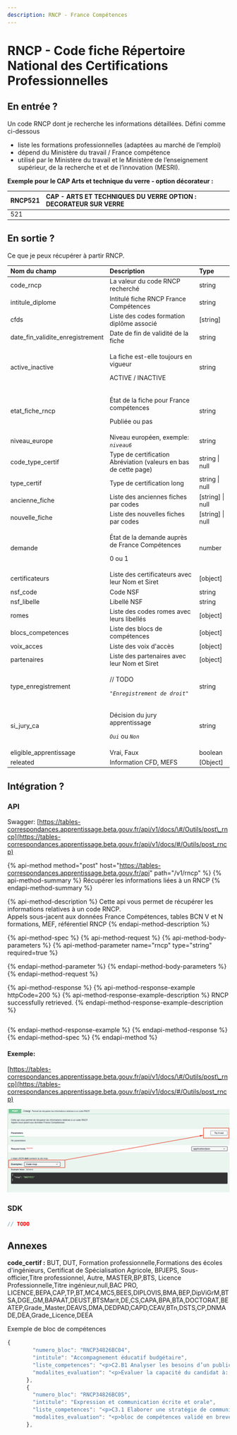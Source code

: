 ```yaml
---
description: RNCP - France Compétences
---
```


# RNCP - Code fiche Répertoire National des Certifications Professionnelles

## En entrée ?

Un code RNCP dont je recherche les informations détaillées. Défini comme ci-dessous 

* liste les formations professionnelles \(adaptées au marché de l’emploi\)
* dépend du Ministère du travail / France compétence
* utilisé par le Ministère du travail et le Ministère de l’enseignement supérieur, de la recherche et et de l’innovation \(MESRI\).

**Exemple pour le CAP Arts et technique du verre - option décorateur :**

| RNCP521 | CAP - ARTS ET TECHNIQUES DU VERRE OPTION : DECORATEUR SUR VERRE |
| :--- | :--- |
| 521 |  |

## En sortie ?

Ce que je peux récupérer à partir RNCP. 

<table>
  <thead>
    <tr>
      <th style="text-align:left">Nom du champ</th>
      <th style="text-align:left">Description</th>
      <th style="text-align:left">Type</th>
    </tr>
  </thead>
  <tbody>
    <tr>
      <td style="text-align:left">code_rncp</td>
      <td style="text-align:left">La valeur du code RNCP recherch&#xE9;</td>
      <td style="text-align:left">string</td>
    </tr>
    <tr>
      <td style="text-align:left">intitule_diplome</td>
      <td style="text-align:left">Intitul&#xE9; fiche RNCP France Comp&#xE9;tences</td>
      <td style="text-align:left">string</td>
    </tr>
    <tr>
      <td style="text-align:left">cfds</td>
      <td style="text-align:left">Liste des codes formation dipl&#xF4;me associ&#xE9;</td>
      <td style="text-align:left">[string]</td>
    </tr>
    <tr>
      <td style="text-align:left">date_fin_validite_enregistrement</td>
      <td style="text-align:left">Date de fin de validit&#xE9; de la fiche</td>
      <td style="text-align:left">string</td>
    </tr>
    <tr>
      <td style="text-align:left">active_inactive</td>
      <td style="text-align:left">
        <p>La fiche est-elle toujours en vigueur</p>
        <p>ACTIVE / INACTIVE</p>
      </td>
      <td style="text-align:left">string</td>
    </tr>
    <tr>
      <td style="text-align:left">etat_fiche_rncp</td>
      <td style="text-align:left">
        <p>&#xC9;tat de la fiche pour France comp&#xE9;tences</p>
        <p>Publi&#xE9;e ou pas</p>
      </td>
      <td style="text-align:left">string</td>
    </tr>
    <tr>
      <td style="text-align:left">niveau_europe</td>
      <td style="text-align:left">Niveau europ&#xE9;en, exemple: <em><code>niveau6</code></em>
      </td>
      <td style="text-align:left">string</td>
    </tr>
    <tr>
      <td style="text-align:left">code_type_certif</td>
      <td style="text-align:left">Type de certification Abr&#xE9;viation (valeurs en bas de cette page)</td>
      <td
      style="text-align:left">string | null</td>
    </tr>
    <tr>
      <td style="text-align:left">type_certif</td>
      <td style="text-align:left">Type de certification long</td>
      <td style="text-align:left">string | null</td>
    </tr>
    <tr>
      <td style="text-align:left">ancienne_fiche</td>
      <td style="text-align:left">Liste des anciennes fiches par codes</td>
      <td style="text-align:left">[string] | null</td>
    </tr>
    <tr>
      <td style="text-align:left">nouvelle_fiche</td>
      <td style="text-align:left">Liste des nouvelles fiches par codes</td>
      <td style="text-align:left">[string] | null</td>
    </tr>
    <tr>
      <td style="text-align:left">demande</td>
      <td style="text-align:left">
        <p>&#xC9;tat de la demande aupr&#xE8;s de France Comp&#xE9;tences</p>
        <p>0 ou 1</p>
      </td>
      <td style="text-align:left">number</td>
    </tr>
    <tr>
      <td style="text-align:left">certificateurs</td>
      <td style="text-align:left">Liste des certificateurs avec leur Nom et Siret</td>
      <td style="text-align:left">[object]</td>
    </tr>
    <tr>
      <td style="text-align:left">nsf_code</td>
      <td style="text-align:left">Code NSF</td>
      <td style="text-align:left">string</td>
    </tr>
    <tr>
      <td style="text-align:left">nsf_libelle</td>
      <td style="text-align:left">Libell&#xE9; NSF</td>
      <td style="text-align:left">string</td>
    </tr>
    <tr>
      <td style="text-align:left">romes</td>
      <td style="text-align:left">Liste des codes romes avec leurs libell&#xE9;s</td>
      <td style="text-align:left">[object]</td>
    </tr>
    <tr>
      <td style="text-align:left">blocs_competences</td>
      <td style="text-align:left">Liste des blocs de comp&#xE9;tences</td>
      <td style="text-align:left">[object]</td>
    </tr>
    <tr>
      <td style="text-align:left">voix_acces</td>
      <td style="text-align:left">Liste des voix d&apos;acc&#xE8;s</td>
      <td style="text-align:left">[object]</td>
    </tr>
    <tr>
      <td style="text-align:left">partenaires</td>
      <td style="text-align:left">Liste des partenaires avec leur Nom et Siret</td>
      <td style="text-align:left">[object]</td>
    </tr>
    <tr>
      <td style="text-align:left">type_enregistrement</td>
      <td style="text-align:left">
        <p>// TODO</p>
        <p><em><code>&quot;Enregistrement de droit&quot;</code></em>
        </p>
      </td>
      <td style="text-align:left">string</td>
    </tr>
    <tr>
      <td style="text-align:left">si_jury_ca</td>
      <td style="text-align:left">
        <p>D&#xE9;cision du jury apprentissage</p>
        <p><em><code>Oui</code></em> ou <em><code>Non</code></em>
        </p>
      </td>
      <td style="text-align:left">string</td>
    </tr>
    <tr>
      <td style="text-align:left">eligible_apprentissage</td>
      <td style="text-align:left">Vrai, Faux</td>
      <td style="text-align:left">boolean</td>
    </tr>
    <tr>
      <td style="text-align:left">releated</td>
      <td style="text-align:left">Information CFD, MEFS</td>
      <td style="text-align:left">[Object]</td>
    </tr>
  </tbody>
</table>

## Intégration ? 

### API

Swagger: [https://tables-correspondances.apprentissage.beta.gouv.fr/api/v1/docs/\#/Outils/post\_rncp](https://tables-correspondances.apprentissage.beta.gouv.fr/api/v1/docs/#/Outils/post_rncp)

{% api-method method="post" host="https://tables-correspondances.apprentissage.beta.gouv.fr/api" path="/v1/rncp" %}
{% api-method-summary %}
Récupérer les informations liées à un RNCP 
{% endapi-method-summary %}

{% api-method-description %}
Cette api vous permet de récupérer les informations relatives à un code RNCP.   
Appels sous-jacent aux données France Compétences, tables BCN V et N formations, MEF, référentiel RNCP
{% endapi-method-description %}

{% api-method-spec %}
{% api-method-request %}
{% api-method-body-parameters %}
{% api-method-parameter name="rncp" type="string" required=true %}

{% endapi-method-parameter %}
{% endapi-method-body-parameters %}
{% endapi-method-request %}

{% api-method-response %}
{% api-method-response-example httpCode=200 %}
{% api-method-response-example-description %}
RNCP successfully retrieved.
{% endapi-method-response-example-description %}

```javascript

```
{% endapi-method-response-example %}
{% endapi-method-response %}
{% endapi-method-spec %}
{% endapi-method %}

#### Exemple:

[https://tables-correspondances.apprentissage.beta.gouv.fr/api/v1/docs/\#/Outils/post\_rncp](https://tables-correspondances.apprentissage.beta.gouv.fr/api/v1/docs/#/Outils/post_rncp)

![](../../.gitbook/assets/image%20%281%29.png)

### SDK

```javascript
// TODO
```

## Annexes



**code\_certif :**  BUT, DUT, Formation professionnelle,Formations  des écoles d'ingénieurs, Certificat de Spécialisation Agricole, BPJEPS, Sous-officier,Titre professionnel, Autre, MASTER,BP,BTS, Licence Professionnelle,Titre ingénieur,null,BAC PRO, LICENCE,BEPA,CAP,TP,BT,MC4,MC5,BEES,DIPLOVIS,BMA,BEP,DipViGrM,BTSA,DGE\_GM,BAPAAT,DEUST,BTSMarit,DE,CS,CAPA,BPA,BTA,DOCTORAT,BEATEP,Grade\_Master,DEAVS,DMA,DEDPAD,CAPD,CEAV,BTn,DSTS,CP,DNMADE,DEA,Grade\_Licence,DEEA 

Exemple de bloc de compétences 

```javascript
{
        "numero_bloc": "RNCP34826BC04",
        "intitule": "Accompagnement éducatif budgétaire",
        "liste_competences": "<p>C2.B1 Analyser les besoins d’un public   </p><p>   <br>C2.4 Mettre en œuvre un accompagnement éducatif budgétaire      </p>",
        "modalites_evaluation": "<p>Evaluer la capacité du candidat à: </p><p>Mettre en œuvre un accompagnement éducatif   budgétaire <br>Analyser la mise en œuvre de l’accompagnement   <br><br><br>Etude d’une situation d’accompagnement éducatif budgétaire   <br></p><p>Coefficient: <br>Ecrit: 1     <br></p><p>Durée de l'épreuve : 3 heures   <br></p><p>Evaluateurs/examinateurs :<br>- un formateur ou un universitaire et un professionnel confirmé du secteur     </p><p>Evaluation organisée par l'établissement de formation</p>"
      },
      {
        "numero_bloc": "RNCP34826BC05",
        "intitule": "Expression et communication écrite et orale",
        "liste_competences": "<p>C3.1 Elaborer une stratégie de communication à destination de différents publics  </p>",
        "modalites_evaluation": "<p>bloc de compétences validé en brevet de technicien supérieur « économie sociale familiale »</p>"
      },
```

